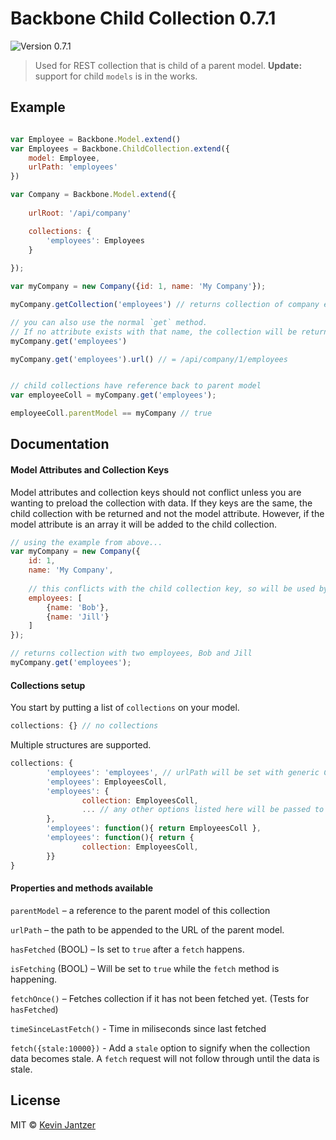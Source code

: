 # Backbone Child Collection 0.7.1

![Version 0.7.1](https://img.shields.io/badge/Version-0.7.1-blue.svg)

> Used for REST collection that is child of a parent model.
> **Update:** support for child `models` is in the works.

## Example

```js

var Employee = Backbone.Model.extend()
var Employees = Backbone.ChildCollection.extend({
	model: Employee,
	urlPath: 'employees'
})

var Company = Backbone.Model.extend({
	
	urlRoot: '/api/company'

	collections: {
		'employees': Employees
	}
	
});

var myCompany = new Company({id: 1, name: 'My Company'});

myCompany.getCollection('employees') // returns collection of company employees

// you can also use the normal `get` method.
// If no attribute exists with that name, the collection will be returned
myCompany.get('employees')

myCompany.get('employees').url() // = /api/company/1/employees


// child collections have reference back to parent model
var employeeColl = myCompany.get('employees');

employeeColl.parentModel == myCompany // true

```

## Documentation

#### Model Attributes and Collection Keys

Model attributes and collection keys should not conflict unless you are wanting to preload the collection with data. If they keys are the same, the child collection with be returned and not the model attribute. However, if the model attribute is an array it will be added to the child collection.

```js
// using the example from above...
var myCompany = new Company({
	id: 1,
	name: 'My Company',
	
	// this conflicts with the child collection key, so will be used by the collection
	employees: [
		{name: 'Bob'},
		{name: 'Jill'}
	]
});

// returns collection with two employees, Bob and Jill
myCompany.get('employees');
```

#### Collections setup

You start by putting a list of `collections` on your model.

```js
collections: {} // no collections
```

Multiple structures are supported.

```js
collections: {
        'employees': 'employees', // urlPath will be set with generic ChildCollection
        'employees': EmployeesColl,
        'employees': {
                collection: EmployeesColl,
                ... // any other options listed here will be passed to collection on init
        },
        'employees': function(){ return EmployeesColl },
        'employees': function(){ return {
                collection: EmployeesColl,
        }}
}
```


#### Properties and methods available

`parentModel` – a reference to the parent model of this collection

`urlPath` – the path to be appended to the URL of the parent model.

`hasFetched` (BOOL) – Is set to `true` after a `fetch` happens.

`isFetching` (BOOL) – Will be set to `true` while the `fetch` method is happening.

`fetchOnce()` – Fetches collection if it has not been fetched yet. (Tests for `hasFetched`)

`timeSinceLastFetch()` - Time in miliseconds since last fetched

`fetch({stale:10000})` - Add a `stale` option to signify when the collection data becomes stale. A `fetch` request will not follow through until the data is stale.

## License

MIT © [Kevin Jantzer](http://kevinjantzer.com)

